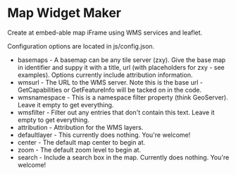 Map Widget Maker
================

Create at embed-able map iFrame using WMS services and leaflet. 

Configuration options are located in js/config.json.

* basemaps - A basemap can be any tile server (zxy). Give the base map in identifier and suppy it with a title, url (with placeholders for zxy - see examples). Options currently include attribution information.
* wmsurl - The URL to the WMS server. Note this is the base url - GetCapabilities or GetFeatureInfo will be tacked on in the code.
* wmsnamespace - This is a namespace filter property (think GeoServer). Leave it empty to get everything.
* wmsfilter - Filter out any entries that don't contain this text. Leave it empty to get everything.
* attribution - Attribution for the WMS layers.
* defaultlayer - This currently does nothing. You're welcome!
* center - The default map center to begin at.
* zoom - The default zoom level to begin at.
* search - Include a search box in the map. Currently does nothing. You're welcome!

